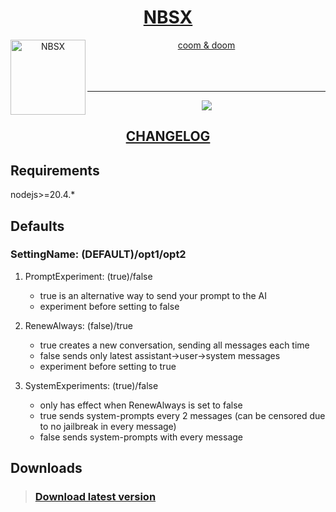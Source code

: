 <div align="center">
<a href="https://gitgud.io/ahsk/nbsx">
<h1>NBSX</h1>
  <img
    height="120"
    width="120"
    alt="NBSX"
    title="NBSX"
    src="https://gitgud.io/ahsk/nbsx/raw/master/logo.png"
    align="left"
  />

coom & doom
</a>
<br>
<br>
<br>
<br>
<hr>
<a href="https://gitgud.io/ahsk/nbsx/-/archive/master/nbsx-master.zip">
   <img src="https://gitgud.io/ahsk/nbsx/raw/master/program.png">
</a>
<h2><a href="https://gitgud.io/ahsk/nbsx/blob/master/CHANGELOG.md">CHANGELOG</a></h2>
</div>

## Requirements

nodejs>=20.4.*

## Defaults

### SettingName: (DEFAULT)/opt1/opt2

 1. PromptExperiment: (true)/false
    * true is an alternative way to send your prompt to the AI
    * experiment before setting to false

 2. RenewAlways: (false)/true
    * true creates a new conversation, sending all messages each time
    * false sends only latest assistant->user->system messages
    * experiment before setting to true

 3. SystemExperiments: (true)/false
    * only has effect when RenewAlways is set to false
    * true sends system-prompts every 2 messages (can be censored due to no jailbreak in every message)
    * false sends system-prompts with every message

## Downloads

> ### [Download latest version](https://gitgud.io/ahsk/nbsx/-/archive/master/nbsx-master.zip)